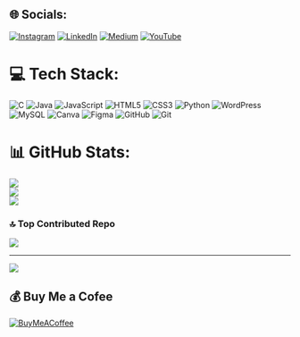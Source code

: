 
## 🌐 Socials:
[![Instagram](https://img.shields.io/badge/Instagram-%23E4405F.svg?logo=Instagram&logoColor=white)](https://instagram.com/mathewjosephta) [![LinkedIn](https://img.shields.io/badge/LinkedIn-%230077B5.svg?logo=linkedin&logoColor=white)](https://linkedin.com/in/mathewjosephta) [![Medium](https://img.shields.io/badge/Medium-12100E?logo=medium&logoColor=white)](https://medium.com/@mathewjosephta) [![YouTube](https://img.shields.io/badge/YouTube-%23FF0000.svg?logo=YouTube&logoColor=white)](https://youtube.com/@malayalicoder) 

# 💻 Tech Stack:
![C](https://img.shields.io/badge/c-%2300599C.svg?style=for-the-badge&logo=c&logoColor=white) ![Java](https://img.shields.io/badge/java-%23ED8B00.svg?style=for-the-badge&logo=openjdk&logoColor=white) ![JavaScript](https://img.shields.io/badge/javascript-%23323330.svg?style=for-the-badge&logo=javascript&logoColor=%23F7DF1E) ![HTML5](https://img.shields.io/badge/html5-%23E34F26.svg?style=for-the-badge&logo=html5&logoColor=white) ![CSS3](https://img.shields.io/badge/css3-%231572B6.svg?style=for-the-badge&logo=css3&logoColor=white) ![Python](https://img.shields.io/badge/python-3670A0?style=for-the-badge&logo=python&logoColor=ffdd54) ![WordPress](https://img.shields.io/badge/WordPress-%23117AC9.svg?style=for-the-badge&logo=WordPress&logoColor=white) ![MySQL](https://img.shields.io/badge/mysql-4479A1.svg?style=for-the-badge&logo=mysql&logoColor=white) ![Canva](https://img.shields.io/badge/Canva-%2300C4CC.svg?style=for-the-badge&logo=Canva&logoColor=white) ![Figma](https://img.shields.io/badge/figma-%23F24E1E.svg?style=for-the-badge&logo=figma&logoColor=white) ![GitHub](https://img.shields.io/badge/github-%23121011.svg?style=for-the-badge&logo=github&logoColor=white) ![Git](https://img.shields.io/badge/git-%23F05033.svg?style=for-the-badge&logo=git&logoColor=white)
# 📊 GitHub Stats:
![](https://github-readme-stats.vercel.app/api?username=mathewjosephta&theme=merko&hide_border=false&include_all_commits=false&count_private=false)<br/>
![](https://github-readme-streak-stats.herokuapp.com/?user=mathewjosephta&theme=merko&hide_border=false)<br/>
![](https://github-readme-stats.vercel.app/api/top-langs/?username=mathewjosephta&theme=merko&hide_border=false&include_all_commits=false&count_private=false&layout=compact)

### 🔝 Top Contributed Repo
![](https://github-contributor-stats.vercel.app/api?username=mathewjosephta&limit=5&theme=dark&combine_all_yearly_contributions=true)

---
[![](https://visitcount.itsvg.in/api?id=mathewjosephta&icon=0&color=1)](https://visitcount.itsvg.in)

  ## 💰 Buy Me a Cofee
  [![BuyMeACoffee](https://img.shields.io/badge/Buy%20Me%20a%20Coffee-ffdd00?style=for-the-badge&logo=buy-me-a-coffee&logoColor=black)](https://buymeacoffee.com/mathewjosephta) 

  
<!-- Proudly created with GPRM ( https://gprm.itsvg.in ) -->
